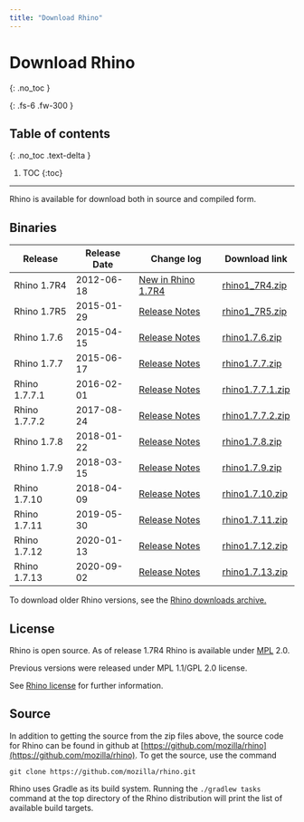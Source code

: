 ```yaml
---
title: "Download Rhino"
---
```

# Download Rhino
{: .no_toc }

{: .fs-6 .fw-300 }

## Table of contents
{: .no_toc .text-delta }

1. TOC
{:toc}

---
Rhino is available for download both in source and compiled form.

## Binaries


|  Release  |  Release Date  |  Change log  |  Download link  |
|  ---  |  ---  |  ---  |  ---  |
|  Rhino 1.7R4  |  2012-06-18  |  [New in Rhino 1.7R4](/en-US/docs/Mozilla/Projects/Rhino/New_in_Rhino_1.7R4)  |  [rhino1_7R4.zip](https://github.com/downloads/mozilla/rhino/rhino1_7R4.zip)  |
|  Rhino 1.7R5  |  2015-01-29  |  [Release Notes](https://github.com/mozilla/rhino/releases/tag/Rhino1_7R5_RELEASE)  |  [rhino1_7R5.zip](https://github.com/mozilla/rhino/releases/download/Rhino1_7R5_RELEASE/rhino1_7R5.zip)  |
|  Rhino 1.7.6  |  2015-04-15  |  [Release Notes](https://github.com/mozilla/rhino/releases/tag/Rhino1_7_6_RELEASE)  |  [rhino1.7.6.zip](https://github.com/mozilla/rhino/releases/download/Rhino1_7_6_RELEASE/rhino1.7.6.zip)  |
|  Rhino 1.7.7  |  2015-06-17  |  [Release Notes](https://github.com/mozilla/rhino/releases/tag/Rhino1_7_7_RELEASE)  |  [rhino1.7.7.zip](https://github.com/mozilla/rhino/releases/download/Rhino1_7_7_RELEASE/rhino1.7.7.zip)  |
|  Rhino 1.7.7.1  |  2016-02-01  |  [Release Notes](https://github.com/mozilla/rhino/releases/tag/Rhino1_7_7_1_RELEASE)  |  [rhino1.7.7.1.zip](https://github.com/mozilla/rhino/releases/download/Rhino1_7_7_1_RELEASE/rhino-1.7.7.1.zip)  |
|  Rhino 1.7.7.2  |  2017-08-24  |  [Release Notes](https://github.com/mozilla/rhino/releases/tag/Rhino1_7_7_2_Release)  |  [rhino1.7.7.2.zip](https://github.com/mozilla/rhino/releases/download/Rhino1_7_7_2_Release/rhino-1.7.7.2.zip)  |
|  Rhino 1.7.8  |  2018-01-22  |  [Release Notes](https://github.com/mozilla/rhino/releases/tag/Rhino1_7_8_Release)  |  [rhino1.7.8.zip](https://github.com/mozilla/rhino/releases/download/Rhino1_7_8_Release/rhino-1.7.8.zip)  |
|  Rhino 1.7.9  |  2018-03-15  |  [Release Notes](https://github.com/mozilla/rhino/releases/tag/Rhino1_7_9_Release)  |  [rhino1.7.9.zip](https://github.com/mozilla/rhino/releases/download/Rhino1_7_9_Release/rhino-1.7.9.zip)  |
|  Rhino 1.7.10  |  2018-04-09  |  [Release Notes](https://github.com/mozilla/rhino/releases/tag/Rhino1_7_10_Release)  |  [rhino1.7.10.zip](https://github.com/mozilla/rhino/releases/download/Rhino1_7_10_Release/rhino-1.7.10.zip)  |
|  Rhino 1.7.11  |  2019-05-30  |  [Release Notes](https://github.com/mozilla/rhino/releases/tag/Rhino1_7_11_Release)  |  [rhino1.7.11.zip](https://github.com/mozilla/rhino/releases/download/Rhino1_7_11_Release/rhino-1.7.11.zip)  |
|  Rhino 1.7.12  |  2020-01-13  |  [Release Notes](https://github.com/mozilla/rhino/releases/tag/Rhino1_7_12_Release)  |  [rhino1.7.12.zip](https://github.com/mozilla/rhino/releases/download/Rhino1_7_12_Release/rhino-1.7.12.zip)  |
|  Rhino 1.7.13  |  2020-09-02  |  [Release Notes](https://github.com/mozilla/rhino/releases/tag/Rhino1_7_13_Release)  |  [rhino1.7.13.zip](https://github.com/mozilla/rhino/releases/download/Rhino1_7_13_Release/rhino-1.7.13.zip)  |

To download older Rhino versions, see the [Rhino downloads archive.](/en/docs/Rhino_downloads_archive)

## License

Rhino is open source. As of release 1.7R4 Rhino is available under [MPL](https://www.mozilla.org/MPL/) 2.0.

Previous versions were released under MPL 1.1/GPL 2.0 license.

See [Rhino license](/en-US/docs/Mozilla/Projects/Rhino/License) for further information.

## Source

In addition to getting the source from the zip files above, the source code for Rhino can be found in github at [https://github.com/mozilla/rhino](https://github.com/mozilla/rhino). To get the source, use the command

```
git clone https://github.com/mozilla/rhino.git
```

Rhino uses Gradle as its build system. Running the `./gradlew tasks` command at the top directory of the Rhino distribution will print the list of available build targets.